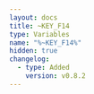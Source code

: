 ```yaml
---
layout: docs
title: ~KEY_F14
type: Variables
name: "%~KEY_F14%"
hidden: true
changelog:
  - type: Added
    version: v0.8.2
---
```

